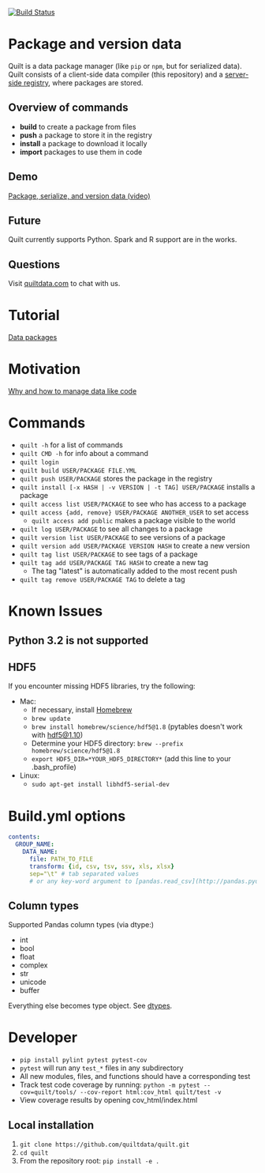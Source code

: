 [![Build Status](https://travis-ci.org/quiltdata/quilt.svg?branch=master)](https://travis-ci.org/quiltdata/quilt)

# Package and version data 
Quilt is a data package manager (like `pip` or `npm`, but for serialized data).
Quilt consists of a client-side data compiler (this repository) and a
[server-side registry](https://quiltdata.com), where packages are stored.

## Overview of commands
* **build** to create a package from files
* **push** a package to store it in the registry
* **install** a package to download it locally
* **import** packages to use them in code

## Demo
[Package, serialize, and version data (video)](https://youtu.be/tLdiDqtnnho)

## Future
Quilt currently supports Python. Spark and R support are in the works.

## Questions
Visit [quiltdata.com](https://quiltdata.com/) to chat with us. 

# Tutorial
[Data packages](https://blog.quiltdata.com)

# Motivation
[Why and how to manage data like code](https://blog.quiltdata.com/its-time-to-manage-data-like-source-code-3df04cd312b8)

# Commands 
* `quilt -h` for a list of commands
* `quilt CMD -h` for info about a command
* `quilt login`
* `quilt build USER/PACKAGE FILE.YML`
* `quilt push USER/PACKAGE` stores the package in the registry
* `quilt install [-x HASH | -v VERSION | -t TAG] USER/PACKAGE` installs a package
* `quilt access list USER/PACKAGE` to see who has access to a package
* `quilt access {add, remove} USER/PACKAGE ANOTHER_USER` to set access
  * `quilt access add public` makes a package visible to the world
* `quilt log USER/PACKAGE` to see all changes to a package
* `quilt version list USER/PACKAGE` to see versions of a package
* `quilt version add USER/PACKAGE VERSION HASH` to create a new version
* `quilt tag list USER/PACKAGE` to see tags of a package
* `quilt tag add USER/PACKAGE TAG HASH` to create a new tag
  * The tag "latest" is automatically added to the most recent push
* `quilt tag remove USER/PACKAGE TAG` to delete a tag

# Known Issues
## Python 3.2 is not supported

## HDF5
If you encounter missing HDF5 libraries, try the following:
- Mac:
  - If necessary, install [Homebrew](https://brew.sh/)
  - `brew update`
  - `brew install homebrew/science/hdf5@1.8` (pytables doesn't work with hdf5@1.10)
  - Determine your HDF5 directory: `brew --prefix homebrew/science/hdf5@1.8`
  - `export HDF5_DIR=*YOUR_HDF5_DIRECTORY*` (add this line to your .bash_profile)
- Linux:
  - `sudo apt-get install libhdf5-serial-dev`

# Build.yml options
``` yaml
contents:
  GROUP_NAME:
    DATA_NAME:
      file: PATH_TO_FILE
      transform: {id, csv, tsv, ssv, xls, xlsx}
      sep="\t" # tab separated values
      # or any key-word argument to [pandas.read_csv](http://pandas.pydata.org/pandas-docs/stable/generated/pandas.read_csv.html)
```

## Column types
Supported Pandas column types (via dtype:)
* int
* bool
* float
* complex
* str
* unicode
* buffer

Everything else becomes type object. See [dtypes](https://docs.scipy.org/doc/numpy/reference/arrays.dtypes.html).

# Developer
- `pip install pylint pytest pytest-cov`
- `pytest` will run any `test_*` files in any subdirectory
- All new modules, files, and functions should have a corresponding test 
- Track test code coverage by running: `python -m pytest --cov=quilt/tools/ --cov-report html:cov_html quilt/test -v`
- View coverage results by opening cov_html/index.html

## Local installation
1. `git clone https://github.com/quiltdata/quilt.git`
1. `cd quilt`
1. From the repository root: `pip install -e .`
